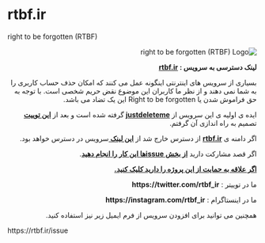 # rtbf.ir
right to be forgotten (RTBF)

<div dir="rtl">

![right to be forgotten (RTBF) Logo](https://raw.githubusercontent.com/amirshnll/rtbf.ir/main/assets/img/logo-readme.png)

<p><strong>لینک دسترسی به سرویس : <a href="http://amirshnll.github.io/rtbf.ir" title="rtbf.ir">rtbf.ir</a></strong></p>
<p>بسیاری از سرویس های اینترنتی اینگونه عمل می کنند که امکان حذف حساب کاربری را به شما نمی دهند و از نظر ما کاربران این موضوع نقض حریم شخصی است. با توجه به حق فراموش شدن یا Right to be forgotten این یک تضاد می باشد.</p>
<p>ایده ی اولیه ی این سرویس از  <strong><a target="_blank" href="https://backgroundchecks.org/justdeleteme/" title="justdeleteme">justdeleteme</a></strong> گرفته شده است و بعد از  <strong><a target="_blank" href="https://twitter.com/nima/status/1398335801042386947?s=20">این توییت</a></strong> تصمیم به راه اندازی آن گرفتم.</p>
<p>اگر دامنه ی <strong><a href="https://rtbf.ir" title="rtbf.ir">rtbf.ir</a></strong> از دسترس خارج شد از <strong><a href="http://amirshnll.github.io/rtbf.ir" title="rtbf.ir">این لینک </a></strong> سرویس در دسترس خواهد بود.</p>
<p>اگر قصد مشارکت دارید <strong><a target="_blank" href="https://github.com/amirshnll/rtbf.ir/issues/new/choose" title="rtbf.ir Source">از بخش issueها این کار را انجام دهید</a></strong>.</p>
<p><strong><a href="http://amirshnll.github.io/rtbf.ir/donate" title="حمایت مالی از پروژه">اگر علاقه به حمایت از این پروژه را دارید کلیک کنید.</a></strong></p>
<p>ما در توییتر : <strong>https://twitter.com/rtbf_ir</strong></p>
<p>ما در اینستاگرام : <strong>https://instagram.com/rtbf_ir</strong></p>
<p>همچنین می توانید برای افزودن سرویس از فرم ایمیل زیر نیز استفاده کنید.</p>
<p dir="ltr">https://rtbf.ir/issue</p>
  
</div>
